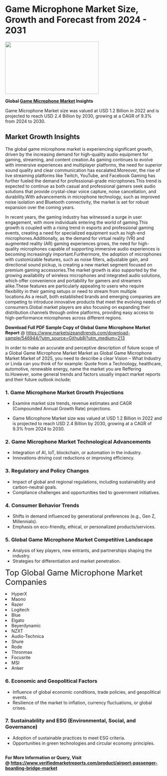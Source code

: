 <H1>Game Microphone Market Size, Growth and Forecast from 2024 - 2031</H1><img class="aligncenter size-medium wp-image-584254" src="https://thirdeyenews.in/wp-content/uploads/2024/09/Global-Market-Research-300x168.jpeg" alt="" width="300" height="168" /><p><strong>Global&nbsp;<a href="https://www.marketsizeandtrends.com/download-sample/546944/?utm_source=Github8j?utm_medium=213">Game Microphone Market</a> Insights</strong></p><p>Game Microphone Market size was valued at USD 1.2 Billion in 2022 and is projected to reach USD 2.4 Billion by 2030, growing at a CAGR of 9.3% from 2024 to 2030.</p><p><h2>Market Growth Insights</h2> <p>The global game microphone market is experiencing significant growth, driven by the increasing demand for high-quality audio equipment for gaming, streaming, and content creation.As gaming continues to evolve with immersive experiences and multiplayer platforms, the need for superior sound quality and clear communication has escalated.Moreover, the rise of live streaming platforms like Twitch, YouTube, and Facebook Gaming has further fueled the demand for professional-grade microphones.This trend is expected to continue as both casual and professional gamers seek audio solutions that provide crystal-clear voice capture, noise cancellation, and durability.With advancements in microphone technology, such as improved noise isolation and Bluetooth connectivity, the market is set for robust expansion over the coming years.</p> <p>In recent years, the gaming industry has witnessed a surge in user engagement, with more individuals entering the world of gaming.This growth is coupled with a rising trend in esports and professional gaming events, creating a need for specialized equipment such as high-end microphones.Additionally, as the demand for virtual reality (VR) and augmented reality (AR) gaming experiences grows, the need for high-quality microphones capable of supporting immersive audio experiences is becoming increasingly important.Furthermore, the adoption of microphones with customizable features, such as noise filters, adjustable gain, and directional sound pickup, is creating a new market segment focused on premium gaming accessories.The market growth is also supported by the growing availability of wireless microphones and integrated audio solutions, which offer convenience and portability for gamers and streamers alike.These features are particularly appealing to users who require flexibility in their gaming setups or need to stream from multiple locations.As a result, both established brands and emerging companies are competing to introduce innovative products that meet the evolving needs of consumers.Global market players are also focusing on expanding their distribution channels through online platforms, providing easy access to high-performance microphones across different regions.</p> <p><span class=""><strong>Download Full PDF Sample Copy of Global Game Microphone Market Report</strong> @ <a href="https://www.marketsizeandtrends.com/download-sample/546944/?utm_source=Github8j?utm_medium=213" target="_blank">https://www.marketsizeandtrends.com/download-sample/546944/?utm_source=Github8j?utm_medium=213</a></span></p><p>In order to make an accurate and perceptive description of future scope of a Global&nbsp;Game Microphone Market Market as Global&nbsp;Game Microphone Market Market of 2025, you need to describe a clear Vision &ndash; What Industry or Linda can you think of for example: Quote from a Technology, healthcare, automotive, renewable energy, name the market you are Reffering to.However, some general trends and factors usually impact market reports and their future outlook include:</p><h3>1.&nbsp;<strong>Game Microphone Market Growth Projections</strong></h3><ul><li>Examine market size trends, revenue estimates and CAGR (Compounded Annual Growth Rate) projections.</li><li><p>Game Microphone Market size was valued at USD 1.2 Billion in 2022 and is projected to reach USD 2.4 Billion by 2030, growing at a CAGR of 9.3% from 2024 to 2030.</p></li></ul><h3>2.&nbsp;<strong>Game Microphone Market Technological Advancements</strong></h3><ul><li>Integration of AI, IoT, blockchain, or automation in the industry.</li><li>Innovations driving cost reductions or improving efficiency.</li></ul><h3>3.&nbsp;<strong>Regulatory and Policy Changes</strong></h3><ul><li>Impact of global and regional regulations, including sustainability and carbon-neutral goals.</li><li>Compliance challenges and opportunities tied to government initiatives.</li></ul><h3>4.&nbsp;<strong>Consumer Behavior Trends</strong></h3><ul><li>Shifts in demand influenced by generational preferences (e.g., Gen Z, Millennials).</li><li>Emphasis on eco-friendly, ethical, or personalized products/services.</li></ul><h3>5.&nbsp;<strong>Global Game Microphone Market Competitive Landscape</strong></h3><ul><li>Analysis of key players, new entrants, and partnerships shaping the industry.</li><li>Strategies for differentiation and market penetration.</li></ul><p data-pm-slice="1 1 []"><span style="color: inherit; font-family: inherit; font-size: 25px;">Top Global Game Microphone Market Companies</span></p><div class="" data-test-id=""><p><li>HyperX</li><li> Maono</li><li> Razer</li><li> Logitech</li><li> Blue</li><li> Elgato</li><li> Beyerdynamic</li><li> NZXT</li><li> Audio-Technica</li><li> Shure</li><li> Rode</li><li> Thronmax</li><li> Focusrite</li><li> MSI</li><li> Anker</li></p></div><h3>6.&nbsp;<strong>Economic and Geopolitical Factors</strong></h3><ul><li>Influence of global economic conditions, trade policies, and geopolitical events.</li><li>Resilience of the market to inflation, currency fluctuations, or global crises.</li></ul><h3>7.&nbsp;<strong>Sustainability and ESG (Environmental, Social, and Governance)</strong></h3><ul><li>Adoption of sustainable practices to meet ESG criteria.</li><li>Opportunities in green technologies and circular economy principles.</li></ul><h2><strong style="font-size: 14px;">For More Information or Query, Visit @&nbsp;</strong><a style="background-color: #ffffff; font-size: 14px;" href="https://www.marketsizeandtrends.com/report/game-microphone-market/" target="_blank">https://www.verifiedmarketreports.com/product/airport-passenger-boarding-bridge-market</a></h2>